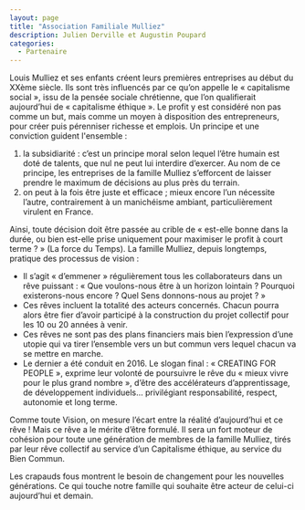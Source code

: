 ```yaml
---
layout: page
title: "Association Familiale Mulliez"
description: Julien Derville et Augustin Poupard
categories:
  - Partenaire
---
```

Louis Mulliez et ses enfants créent leurs premières entreprises au début du XXème siècle. Ils sont très influencés par ce qu’on appelle le « capitalisme social », issu de la pensée sociale chrétienne, que l’on qualifierait aujourd’hui de « capitalisme éthique ». Le profit y est considéré non pas comme un but, mais comme un moyen à disposition des entrepreneurs, pour créer puis pérenniser richesse et emplois. Un principe et une conviction guident l'ensemble :

1. la subsidiarité : c’est un principe moral selon lequel l’être humain est doté de talents, que nul ne peut lui interdire d’exercer. Au nom de ce principe, les entreprises de la famille Mulliez s’efforcent de laisser prendre le maximum de décisions au plus près du terrain.
2. on peut à la fois être juste et efficace ; mieux encore l’un nécessite l’autre, contrairement à un manichéisme ambiant, particulièrement virulent en France.

Ainsi, toute décision doit être passée au crible de « est-elle bonne dans la durée, ou bien est-elle prise uniquement pour maximiser le profit à court terme ? » (La force du Temps).
La famille Mulliez, depuis longtemps, pratique des processus de vision :

- Il s’agit « d’emmener » régulièrement tous les collaborateurs dans un rêve puissant : « Que voulons-nous être à un horizon lointain ? Pourquoi existerons-nous encore ? Quel Sens donnons-nous au projet ? »
- Ces rêves incluent la totalité des acteurs concernés. Chacun pourra alors être fier d’avoir participé à la construction du projet collectif pour les 10 ou 20 années à venir.
- Ces rêves ne sont pas des plans financiers mais bien l’expression d’une utopie qui va tirer l’ensemble vers un but commun vers lequel chacun va se mettre en marche.
- Le dernier a été conduit en 2016. Le slogan final : « CREATING FOR PEOPLE », exprime leur volonté de poursuivre le rêve du « mieux vivre pour le plus grand nombre », d’être des accélérateurs d’apprentissage, de développement individuels… privilégiant responsabilité, respect, autonomie et long terme.

Comme toute Vision, on mesure l’écart entre la réalité d’aujourd’hui et ce rêve ! Mais ce rêve a le mérite d’être formulé. Il sera un fort moteur de cohésion pour toute une génération de membres de la famille Mulliez, tirés par leur rêve collectif au service d’un Capitalisme éthique, au service du Bien Commun.

Les crapauds fous montrent le besoin de changement pour les nouvelles générations. Ce qui touche notre famille qui souhaite être acteur de celui-ci aujourd’hui et demain.
